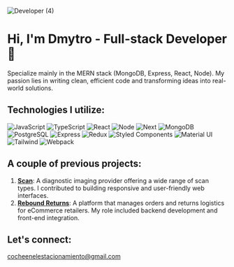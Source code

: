 ![Developer (4)](https://github.com/dmytromiento/dmytromiento/assets/141241827/309ff2e4-412f-4f39-afec-4f93d9d12020)

# Hi, I'm Dmytro - Full-stack Developer 🚀

Specialize mainly in the MERN stack (MongoDB, Express, React, Node). My passion lies in writing clean, efficient code and transforming ideas into real-world solutions.

## Technologies I utilize:

![JavaScript](https://img.shields.io/badge/-JavaScript-F7DF1E?style=flat-square&logo=javascript&logoColor=black)
![TypeScript](https://img.shields.io/badge/-TypeScript-007ACC?style=flat-square&logo=typescript)
![React](https://img.shields.io/badge/-React-61DAFB?style=flat-square&logo=react)
![Node](https://img.shields.io/badge/-Node.js-339933?style=flat-square&logo=node.js&logoColor=white)
![Next](https://img.shields.io/badge/-Next.js-000000?style=flat-square&logo=next.js)
![MongoDB](https://img.shields.io/badge/-MongoDB-47A248?style=flat-square&logo=mongodb)
![PostgreSQL](https://img.shields.io/badge/-PostgreSQL-4169E1?style=flat-square&logo=postgresql)
![Express](https://img.shields.io/badge/-Express.js-000000?style=flat-square&logo=express)
![Redux](https://img.shields.io/badge/-Redux-764ABC?style=flat-square&logo=redux)
![Styled Components](https://img.shields.io/badge/-StyledComponents-DB7093?style=flat-square&logo=styled-components)
![Material UI](https://img.shields.io/badge/-MaterialUI-0081CB?style=flat-square&logo=material-ui)
![Tailwind](https://img.shields.io/badge/-Tailwind-38B2AC?style=flat-square&logo=tailwind-css)
![Webpack](https://img.shields.io/badge/-Webpack-8DD6F9?style=flat-square&logo=webpack)

## A couple of previous projects:

1. **[Scan](https://uk.scan.com/)**: A diagnostic imaging provider offering a wide range of scan types. I contributed to building responsive and user-friendly web interfaces.
2. **[Rebound Returns](https://www.reboundreturns.com)**: A platform that manages orders and returns logistics for eCommerce retailers. My role included backend development and front-end integration.

## Let's connect:
cocheenelestacionamiento@gmail.com
